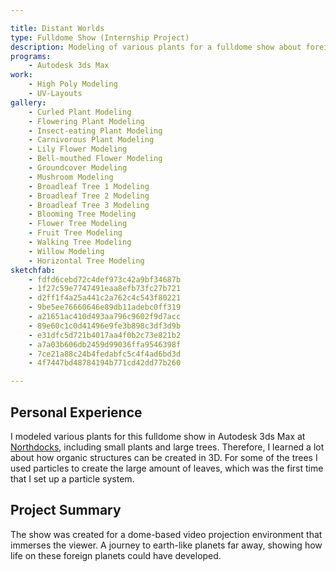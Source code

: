 ```yaml
---

title: Distant Worlds
type: Fulldome Show (Internship Project)
description: Modeling of various plants for a fulldome show about foreign planets.
programs:
    - Autodesk 3ds Max
work:
    - High Poly Modeling
    - UV-Layouts
gallery:
    - Curled Plant Modeling
    - Flowering Plant Modeling
    - Insect-eating Plant Modeling
    - Carnivorous Plant Modeling
    - Lily Flower Modeling
    - Bell-mouthed Flower Modeling
    - Groundcover Modeling
    - Mushroom Modeling
    - Broadleaf Tree 1 Modeling
    - Broadleaf Tree 2 Modeling
    - Broadleaf Tree 3 Modeling
    - Blooming Tree Modeling
    - Flower Tree Modeling
    - Fruit Tree Modeling
    - Walking Tree Modeling
    - Willow Modeling
    - Horizontal Tree Modeling
sketchfab:
    - fdfd6cebd72c4def973c42a9bf34687b
    - 1f27c59e7747491eaa8efb73fc27b721
    - d2ff1f4a25a441c2a762c4c543f80221
    - 9be5ee76660646e89db11adebc0ff319
    - a21651ac410d493aa796c9602f9d7acc
    - 89e60c1c0d41496e9fe3b898c3df3d9b
    - e31dfc5d721b4017aa4f0b2c73e821b2
    - a7a03b606db2459d99036ffa9546398f
    - 7ce21a88c24b4fedabfc5c4f4ad6bd3d
    - 4f7447bd48784194b771cd42dd77b260

---
```


## Personal Experience
I modeled various plants for this fulldome show in Autodesk 3ds Max at 
<a href="http://www.northdocks.com" href-lang="de" target="_blank">Northdocks</a>, 
including small plants and large trees. Therefore, I learned a lot about how organic structures can be created in 3D. 
For some of the trees I used particles to create the large amount of leaves, which was the first time that I set up a 
particle system.

## Project Summary
The show was created for a dome-based video projection environment that immerses the viewer. A journey to earth-like 
planets far away, showing how life on these foreign planets could have developed.
